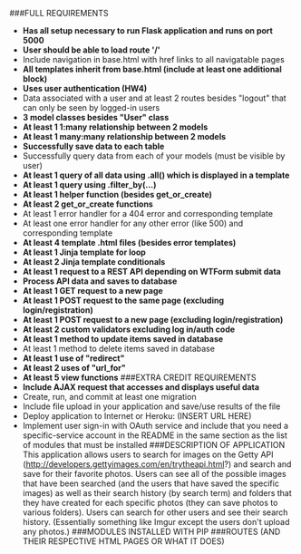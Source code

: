 ###FULL REQUIREMENTS
- **Has all setup necessary to run Flask application and runs on port 5000**
- **User should be able to load route '/'**
- Include navigation in base.html with href links to all navigatable pages
- **All templates inherit from base.html (include at least one additional block)**
- **Uses user authentication (HW4)**
- Data associated with a user and at least 2 routes besides "logout" that can only be seen by logged-in users
- **3 model classes besides "User" class**
- **At least 1 1:many relationship between 2 models**
- **At least 1 many:many relationship between 2 models**
- **Successfully save data to each table**
- Successfully query data from each of your models (must be visible by user)
- **At least 1 query of all data using .all() which is displayed in a template**
- **At least 1 query using .filter_by(...)**
- **At least 1 helper function (besides get_or_create)**
- **At least 2 get_or_create functions**
- At least 1 error handler for a 404 error and corresponding template
- At least one error handler for any other error (like 500) and corresponding template
- **At least 4 template .html files (besides error templates)**
- **At least 1 Jinja template for loop**
- **At least 2 Jinja template conditionals**
- **At least 1 request to a REST API depending on WTForm submit data**
- **Process API data and saves to database**
- **At least 1 GET request to a new page**
- **At least 1 POST request to the same page (excluding login/registration)**
- **At least 1 POST request to a new page (excluding login/registration)**
- **At least 2 custom validators excluding log in/auth code**
- **At least 1 method to update items saved in database**
- At least 1 method to delete items saved in database
- **At least 1 use of "redirect"**
- **At least 2 uses of "url_for"**
- **At least 5 view functions**
###EXTRA CREDIT REQUIREMENTS
- **Include AJAX request that accesses and displays useful data**
- Create, run, and commit at least one migration
- Include file upload in your application and save/use results of the file
- Deploy application to Internet or Heroku: (INSERT URL HERE)
- Implement user sign-in with OAuth service and include that you need a specific-service account in the README in the same section as the list of modules that must be installed
###DESCRIPTION OF APPLICATION
This application allows users to search for images on the Getty API (http://developers.gettyimages.com/en/trytheapi.html?) and search and save for their favorite photos. Users can see all of the possible images that have been searched (and the users that have saved the specific images) as well as their search history (by search term) and folders that they have created for each specific photos (they can save photos to various folders). Users can search for other users and see their search history. (Essentially something like Imgur except the users don't upload any photos.)
###MODULES INSTALLED WITH PIP
###ROUTES (AND THEIR RESPECTIVE HTML PAGES OR WHAT IT DOES)
